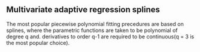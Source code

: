 ## Multivariate adaptive regression splines



The most popular piecewise polynomial fitting precedures are based on splines, where the parametric functions are taken to be polynomial of degree q and. derivatives to order q-1 are required to be continuous(q = 3 is the most popular choice).